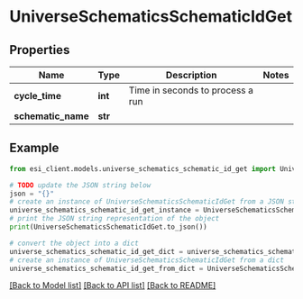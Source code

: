 # UniverseSchematicsSchematicIdGet


## Properties

Name | Type | Description | Notes
------------ | ------------- | ------------- | -------------
**cycle_time** | **int** | Time in seconds to process a run | 
**schematic_name** | **str** |  | 

## Example

```python
from esi_client.models.universe_schematics_schematic_id_get import UniverseSchematicsSchematicIdGet

# TODO update the JSON string below
json = "{}"
# create an instance of UniverseSchematicsSchematicIdGet from a JSON string
universe_schematics_schematic_id_get_instance = UniverseSchematicsSchematicIdGet.from_json(json)
# print the JSON string representation of the object
print(UniverseSchematicsSchematicIdGet.to_json())

# convert the object into a dict
universe_schematics_schematic_id_get_dict = universe_schematics_schematic_id_get_instance.to_dict()
# create an instance of UniverseSchematicsSchematicIdGet from a dict
universe_schematics_schematic_id_get_from_dict = UniverseSchematicsSchematicIdGet.from_dict(universe_schematics_schematic_id_get_dict)
```
[[Back to Model list]](../README.md#documentation-for-models) [[Back to API list]](../README.md#documentation-for-api-endpoints) [[Back to README]](../README.md)


